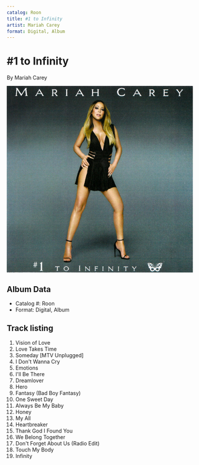 ```yaml
---
catalog: Roon
title: #1 to Infinity
artist: Mariah Carey
format: Digital, Album
---
```


# #1 to Infinity

By Mariah Carey

![](../../assets/albumcovers/Mariah_Carey-1_to_Infinity.png)

## Album Data

- Catalog #: Roon
- Format: Digital, Album


## Track listing


1. Vision of Love
2. Love Takes Time
3. Someday [MTV Unplugged]
4. I Don't Wanna Cry
5. Emotions
6. I'll Be There
7. Dreamlover
8. Hero
9. Fantasy (Bad Boy Fantasy)
10. One Sweet Day
11. Always Be My Baby
12. Honey
13. My All
14. Heartbreaker
15. Thank God I Found You
16. We Belong Together
17. Don't Forget About Us (Radio Edit)
18. Touch My Body
19. Infinity

